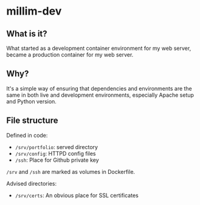 # millim-dev

## What is it?
What started as a development container environment for my web server,
became a production container for my web server.

## Why?
It's a simple way of ensuring that dependencies and environments are the same
in both live and development environments, especially Apache setup
and Python version.

## File structure

Defined in code:
- `/srv/portfolio`: served directory
- `/srv/config`: HTTPD config files
- `/ssh`: Place for Github private key

`/srv` and `/ssh` are marked as volumes in Dockerfile.

Advised directories:
- `/srv/certs`: An obvious place for SSL certificates
